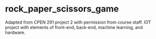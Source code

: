 # rock_paper_scissors_game
Adapted from CPEN 291 project 2 with permission from course staff. IOT project with elements of front-end, back-end, machine learning, and hardware.

